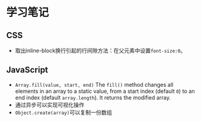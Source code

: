 # 学习笔记

## CSS

* 取出inline-block换行引起的行间隙方法：在父元素中设置`font-size:0`。



## JavaScript

* `Array.fill(value, start, end)` The `fill()` method changes all elements in an array to a static value, from a start index (default `0`) to an end index (default `array.length`). It returns the modified array.
* 通过异步可以实现可视化操作
* `Object.create(array)`可以复制一份数组

